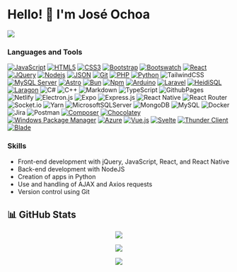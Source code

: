 # Hello! 👋 I'm José Ochoa
[![](https://visitcount.itsvg.in/api?id=Guada8a&label=Profile%20Views&color=8&icon=5&pretty=true)](https://visitcount.itsvg.in)

### Languages and Tools
[![JavaScript](https://img.shields.io/badge/-JavaScript-black?style=flat&logo=javascript&link=https://github.com/Guada8a)](https://github.com/Guada8a)
[![HTML5](https://img.shields.io/badge/-HTML5-E34F26?style=flat&logo=html5&logoColor=white&link=https://github.com/Guada8a)](https://github.com/Guada8a)
[![CSS3](https://img.shields.io/badge/-CSS3-1572B6?style=flat&logo=css3&link=https://github.com/Guada8a)](https://github.com/Guada8a)
[![Bootstrap](https://img.shields.io/badge/-Bootstrap-563D7C?style=flat&logo=bootstrap&link=https://github.com/Guada8a)](https://github.com/Guada8a)
[![Bootswatch](https://img.shields.io/badge/Bootswatch-563D7C?style=flat&logo=bootstrap&logoColor=white&link=https://bootswatch.com/)](https://bootswatch.com/)
[![React](https://img.shields.io/badge/-React-white?style=flat&logo=react&link=https://github.com/Guada8a)](https://github.com/Guada8a)
[![JQuery](https://img.shields.io/badge/-JQuery-blue?style=flat&logo=jquery&link=https://github.com/Guada8a)](https://github.com/Guada8a)
[![Nodejs](https://img.shields.io/badge/-Nodejs-green?style=flat&logo=Node.js&link=https://github.com/Guada8a)](https://github.com/Guada8a)
[![JSON](https://img.shields.io/badge/-json-02569B?style=flat&logo=json&link=https://github.com/Guada8a)](https://github.com/Guada8a)
[![Git](https://img.shields.io/badge/-Git-black?style=flat&logo=git&link=https://github.com/Guada8a)](https://github.com/Guada8a)
[![PHP](https://img.shields.io/badge/-PHP-purple?style=flat&logo=php&link=https://github.com/Guada8a)](https://github.com/Guada8a)
[![Python](https://img.shields.io/badge/-Python-yellow?style=flat&logo=python&link=https://github.com/Guada8a)](https://github.com/Guada8a)
![TailwindCSS](https://img.shields.io/badge/tailwindcss-%2338B2AC.svg?style=flat&logo=tailwind-css&logoColor=white)
[![MySQL Server](https://img.shields.io/badge/-MySQL_Server-blue?style=flat&logo=mysql&link=https://www.mysql.com/)](https://www.mysql.com/)
[![Astro](https://img.shields.io/badge/-Astro-0A1015?style=flat&logo=astro&link=https://astro.build/)](https://astro.build/)
[![Bun](https://img.shields.io/badge/-Bun-222222?style=flat&logo=bun&link=https://bun.js.org/)](https://bun.js.org/)
[![Npm](https://img.shields.io/badge/-Npm-CB3837?style=flat&logo=npm&link=https://www.npmjs.com/)](https://www.npmjs.com/)
[![Arduino](https://img.shields.io/badge/-Arduino-00979D?style=flat&logo=arduino&link=https://www.arduino.cc/)](https://www.arduino.cc/)
[![Laravel](https://img.shields.io/badge/-Laravel-FFFFFF?style=flat&logo=laravel&link=https://laravel.com/)](https://laravel.com/)
[![HeidiSQL](https://img.shields.io/badge/HeidiSQL-F0806C?style=flat&logo=heidisql&logoColor=white&link=https://www.heidisql.com/)](https://www.heidisql.com/)
[![Laragon](https://img.shields.io/badge/-Laragon-FF5722?style=flat&logo=laragon&link=https://laragon.org/)](https://laragon.org/)
![C#](https://img.shields.io/badge/C%23-%23239120.svg?style=flat&logo=csharp&logoColor=white)
![C++](https://img.shields.io/badge/C++-%2300599C.svg?style=flat&logo=c%2B%2B&logoColor=white)
![Markdown](https://img.shields.io/badge/Markdown-%23000000.svg?style=flat&logo=markdown&logoColor=white)
![TypeScript](https://img.shields.io/badge/Typescript-%23007ACC.svg?style=flat&logo=typescript&logoColor=white)
![GithubPages](https://img.shields.io/badge/Github-121013?style=flat&logo=github&logoColor=white)
![Netlify](https://img.shields.io/badge/netlify-%23000000.svg?style=flat&logo=netlify&logoColor=#00C7B7)
![Electron.js](https://img.shields.io/badge/Electron-191970?style=flat&logo=Electron&logoColor=white)
![Expo](https://img.shields.io/badge/Expo-1C1E24?style=flat&logo=expo&logoColor=#D04A37)
![Express.js](https://img.shields.io/badge/Express.js-%23404d59.svg?style=flat&logo=express&logoColor=%2361DAFB)
![React Native](https://img.shields.io/badge/React_Native-%2320232a.svg?style=flat&logo=react&logoColor=%2361DAFB)
![React Router](https://img.shields.io/badge/React_Router-CA4245?style=flat&logo=react-router&logoColor=white)
![Socket.io](https://img.shields.io/badge/Socket.io-black?style=flat&logo=socket.io&badgeColor=010101)
![Yarn](https://img.shields.io/badge/yarn-%232C8EBB.svg?style=flat&logo=yarn&logoColor=white)
![MicrosoftSQLServer](https://img.shields.io/badge/Microsoft%20SQL%20Server-CC2927?style=flat&logo=microsoft%20sql%20server&logoColor=white) 
![MongoDB](https://img.shields.io/badge/MongoDB-%234ea94b.svg?style=flat&logo=mongodb&logoColor=white)
![MySQL](https://img.shields.io/badge/mysql-%2300000f.svg?style=flat&logo=mysql&logoColor=white)
![Docker](https://img.shields.io/badge/docker-%230db7ed.svg?style=flat&logo=docker&logoColor=white)
![Jira](https://img.shields.io/badge/jira-%230A0FFF.svg?style=flat&logo=jira&logoColor=white)
![Postman](https://img.shields.io/badge/Postman-FF6C37?style=flat&logo=postman&logoColor=white)
[![Composer](https://img.shields.io/badge/Composer-885630?style=flat&logo=composer&logoColor=white&link=https://getcomposer.org/)](https://getcomposer.org/)
[![Chocolatey](https://img.shields.io/badge/Chocolatey-80B5E3?style=flat&logo=chocolatey&logoColor=white&link=https://chocolatey.org/)](https://chocolatey.org/)
[![Windows Package Manager](https://img.shields.io/badge/Windows_Package_Manager-5391FE?style=flat&logo=microsoft&logoColor=white&link=https://docs.microsoft.com/en-us/windows/package-manager/)](https://docs.microsoft.com/en-us/windows/package-manager/)
[![Azure](https://img.shields.io/badge/Microsoft_Azure-0089D6?style=flat&logo=microsoft-azure&logoColor=white&link=https://azure.microsoft.com/)](https://azure.microsoft.com/)
[![Vue.js](https://img.shields.io/badge/Vue.js-4FC08D?style=flat&logo=vue.js&logoColor=white&link=https://vuejs.org/)](https://vuejs.org/)
[![Svelte](https://img.shields.io/badge/Svelte-FF3E00?style=flat&logo=svelte&logoColor=white&link=https://svelte.dev/)](https://svelte.dev/)
[![Thunder Client](https://img.shields.io/badge/Thunder_Client-555555?style=flat&link=https://www.thunderclient.io/)](https://www.thunderclient.io/)
[![Blade](https://img.shields.io/badge/Blade-red?style=flat&logo=laravel&logoColor=white&link=https://laravel.com/docs/blade)](https://laravel.com/docs/blade)

### Skills

- Front-end development with jQuery, JavaScript, React, and React Native
- Back-end development with NodeJS
- Creation of apps in Python
- Use and handling of AJAX and Axios requests
- Version control using Git

## 📊 GitHub Stats

<div align="center">

  ![](https://github-readme-streak-stats.herokuapp.com/?user=guada8a&theme=midnight-purple&hide_border=false)

  ![](https://github-readme-stats.vercel.app/api/top-langs/?username=guada8a&theme=midnight-purple&layout=compact&langs_count=10)

  ![](https://github-readme-stats.vercel.app/api?username=guada8a&theme=midnight-purple&show_icons=true)

</div>

